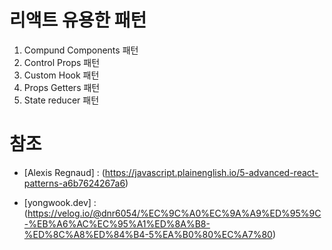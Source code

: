 # 리액트 유용한 패턴

1. Compund Components 패턴
2. Control Props 패턴
3. Custom Hook 패턴
4. Props Getters 패턴
5. State reducer 패턴

# 참조

- [Alexis Regnaud] : (https://javascript.plainenglish.io/5-advanced-react-patterns-a6b7624267a6)

- [yongwook.dev] : (https://velog.io/@dnr6054/%EC%9C%A0%EC%9A%A9%ED%95%9C-%EB%A6%AC%EC%95%A1%ED%8A%B8-%ED%8C%A8%ED%84%B4-5%EA%B0%80%EC%A7%80)
